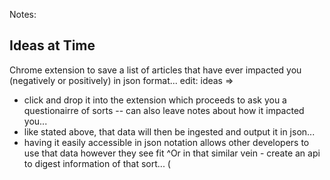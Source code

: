 Notes:


## Ideas at Time <Creation>
Chrome extension to save a list of articles that have ever impacted you (negatively or positively) in json format...
edit: ideas => 
 - click and drop it into the extension which proceeds to ask you a questionairre of sorts -- can also leave notes about how it impacted you...
 - like stated above, that data will then be ingested and output it in json...
 - having it easily accessible in json notation allows other developers to use that data however they see fit 
^Or in that similar vein - create an api to digest information of that sort... (
